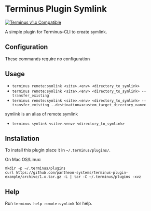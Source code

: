 # Terminus Plugin Symlink

[![Terminus v1.x Compatible](https://img.shields.io/badge/terminus-v1.x-green.svg)](https://github.com/pantheon-systems/terminus-plugin-example/tree/1.x)

A simple plugin for Terminus-CLI to create symlink.

## Configuration

These commands require no configuration

## Usage
* `terminus remote:symlink <site>.<env> <directory_to_symlink>`
* `terminus remote:symlink <site>.<env> <directory_to_symlink> --transfer_existing `
* `terminus remote:symlink <site>.<env> <directory_to_symlink> --transfer_existing --destination=<custom_target_directory_name>`

symlink is an alias of remote:symlink
* `terminus symlink <site>.<env> <directory_to_symlink>`

## Installation
To install this plugin place it in `~/.terminus/plugins/`.

On Mac OS/Linux:
```
mkdir -p ~/.terminus/plugins
curl https://github.com/pantheon-systems/terminus-plugin-example/archive/1.x.tar.gz -L | tar -C ~/.terminus/plugins -xvz
```

## Help
Run `terminus help remote:symlink` for help.
